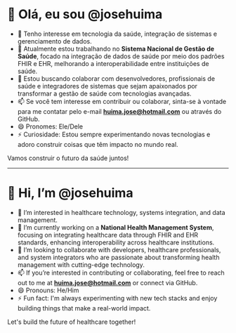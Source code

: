 # 👋 Olá, eu sou @josehuima

- 👀 Tenho interesse em tecnologia da saúde, integração de sistemas e gerenciamento de dados.
- 🌱 Atualmente estou trabalhando no **Sistema Nacional de Gestão de Saúde**, focado na integração de dados de saúde por meio dos padrões FHIR e EHR, melhorando a interoperabilidade entre instituições de saúde.
- 💞️ Estou buscando colaborar com desenvolvedores, profissionais de saúde e integradores de sistemas que sejam apaixonados por transformar a gestão de saúde com tecnologias avançadas.
- 📫 Se você tem interesse em contribuir ou colaborar, sinta-se à vontade para me contatar pelo e-mail **huima.jose@hotmail.com** ou através do GitHub.
- 😄 Pronomes: Ele/Dele
- ⚡ Curiosidade: Estou sempre experimentando novas tecnologias e adoro construir coisas que têm impacto no mundo real.

Vamos construir o futuro da saúde juntos!

---

# 👋 Hi, I’m @josehuima

- 👀 I’m interested in healthcare technology, systems integration, and data management.
- 🌱 I’m currently working on a **National Health Management System**, focusing on integrating healthcare data through FHIR and EHR standards, enhancing interoperability across healthcare institutions.
- 💞️ I’m looking to collaborate with developers, healthcare professionals, and system integrators who are passionate about transforming health management with cutting-edge technology.
- 📫 If you’re interested in contributing or collaborating, feel free to reach out to me at **huima.jose@hotmail.com** or connect via GitHub.
- 😄 Pronouns: He/Him
- ⚡ Fun fact: I'm always experimenting with new tech stacks and enjoy building things that make a real-world impact.

Let's build the future of healthcare together!
